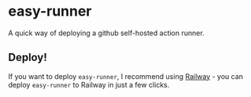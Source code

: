 # easy-runner
A quick way of deploying a github self-hosted action runner.

## Deploy!

If you want to deploy `easy-runner`, I recommend using [Railway](https://railway.app) - you can deploy `easy-runner` to Railway in just a few clicks. 
